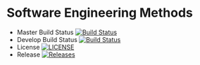 # Software Engineering Methods

- Master Build Status [![Build Status](https://travis-ci.org/RDJK/sem.svg?branch=master)](https://travis-ci.org/RDJK/sem)
- Develop Build Status [![Build Status](https://travis-ci.org/RDJK/sem.svg?branch=develop)](https://travis-ci.org/RDJK/sem)
- License [![LICENSE](https://img.shields.io/github/license/RDJK/sem.svg?style=flat-square)](https://github.com/RDJK/sem/blob/master/LICENSE)
- Release [![Releases](https://img.shields.io/github/release/RDJK/sem/all.svg?style=flat-square)](https://github.com/RDJK/sem/releases)